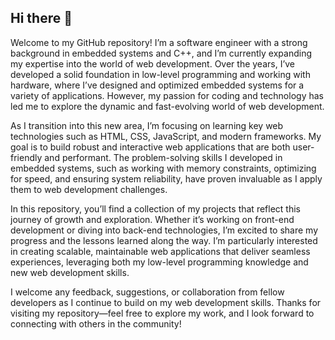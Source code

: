 ## Hi there 👋

Welcome to my GitHub repository! I’m a software engineer with a strong background in embedded systems and C++, and I’m currently expanding my expertise into the world of web development. Over the years, I’ve developed a solid foundation in low-level programming and working with hardware, where I’ve designed and optimized embedded systems for a variety of applications. However, my passion for coding and technology has led me to explore the dynamic and fast-evolving world of web development.

As I transition into this new area, I’m focusing on learning key web technologies such as HTML, CSS, JavaScript, and modern frameworks. My goal is to build robust and interactive web applications that are both user-friendly and performant. The problem-solving skills I developed in embedded systems, such as working with memory constraints, optimizing for speed, and ensuring system reliability, have proven invaluable as I apply them to web development challenges.

In this repository, you’ll find a collection of my projects that reflect this journey of growth and exploration. Whether it’s working on front-end development or diving into back-end technologies, I’m excited to share my progress and the lessons learned along the way. I’m particularly interested in creating scalable, maintainable web applications that deliver seamless experiences, leveraging both my low-level programming knowledge and new web development skills.

I welcome any feedback, suggestions, or collaboration from fellow developers as I continue to build on my web development skills. Thanks for visiting my repository—feel free to explore my work, and I look forward to connecting with others in the community!
